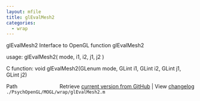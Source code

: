 ```yaml
---
layout: mfile
title: glEvalMesh2
categories:
  - wrap
---
```


glEvalMesh2  Interface to OpenGL function glEvalMesh2

usage:  glEvalMesh2\( mode, i1, i2, j1, j2 \)

C function:  void glEvalMesh2\(GLenum mode, GLint i1, GLint i2, GLint j1, GLint j2\)


<div class="code_header" style="text-align:right;">
  <span style="float:left;">Path&nbsp;&nbsp;</span> <span class="counter">Retrieve <a href=
  "https://raw.github.com/Psychtoolbox-3/Psychtoolbox-3/beta/./PsychOpenGL/MOGL/wrap/glEvalMesh2.m">current version from GitHub</a> | View <a href=
  "https://github.com/Psychtoolbox-3/Psychtoolbox-3/commits/beta/./PsychOpenGL/MOGL/wrap/glEvalMesh2.m">changelog</a></span>
</div>
<div class="code">
  <code>./PsychOpenGL/MOGL/wrap/glEvalMesh2.m</code>
</div>
